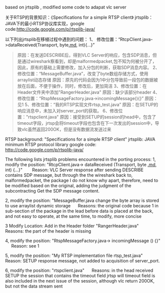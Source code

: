 based on jrtsplib , modified some code to adapat vlc server

关于RTSP的背景知识：《Specifications for a simple RTSP client》
jrtsplib：JAVA下的最小RTSP协议库实现，google code:http://code.google.com/p/rtsplib-java/

以下列出jrtsplib在移植过程中遇到的问题：
1、 修改位置：“RtcpClient.java->dataReceived(Transport, byte[.md](.md), int){...}”
> 原因：在发送DESCRIBE后，得到VLC Server的响应，包含SDP消息，但是通过wireshark察看到，却是malformedpacket,包不知为何被分开了，因此，原有的基础上需要修改，加入分包的判断，获取SDP消息内容。
2、修改位置：“MessageBuffer.java”，改变了byte数组存储方式，使用arraylist动态存储
> 原因：原先的代码会因为1中分包导致前一段包的数据被放在后面，不便于操作，同时，修改后，更加简洁
3、修改位置：在Header文件夹中添加"RangerHeader.java"
> 原因：缺少该部分header
4、修改位置：“RtspMessageFactory.java->incomingMessage(){}”
> 原因：见1
5、修改位置：“我的RTSP实现文件rtsp\_test.java”
> 原因：在SETUP的响应消息中，未加入对server\_port的获取。
6、修改位置："rtspclient.java"
> 原因：接受到SETUP的session的head中，包含了timeout字段，jrtsp会将timeout字段也包含在下一次发出的session中，导致vlc虽然返回200OK，但是没有数据流发送过来



RTSP background: "Specifications for a simple RTSP client"
jrtsplib: JAVA minimum RTSP protocol library google code: http://code.google.com/p/rtsplib-java/

The following lists jrtsplib problems encountered in the porting process:
1, modify the position: "RtcpClient.java-> dataReceived (Transport, byte [.md](.md), int) {...}"
     
 Reason: VLC Server response after sending DESCRIBE contains SDP message, but through the the wireshark back to, malformedpacket, the package I do not know why apart, therefore, need to be modified based on the original, adding the judgment of the subcontracting Get the SDP message content.

2, modify the position: "MessageBuffer.java change the byte array is stored to use arraylist dynamic storage
    
Reasons: the original code because 1 in sub-section of the package in the lead before data is placed at the back, and not easy to operate, at the same time, to modify, more concise

3 Modify Location: Add in the Header folder "RangerHeader.java"
    
Reasons: the part of the header is missing

4, modify the position: "RtspMessageFactory.java-> incomingMessage () {}"
    
Reason: see 1

5, modify the position: "My RTSP implementation file rtsp\_test.java"
    
Reason: SETUP response message, not added to acquisition of server\_port.

6, modify the position: "rtspclient.java"
    
Reasons: in the head received SETUP the session that contains the timeout field jrtsp will timeout field is also included in the next issue of the session, although vlc return 200OK, but not the data stream sent
